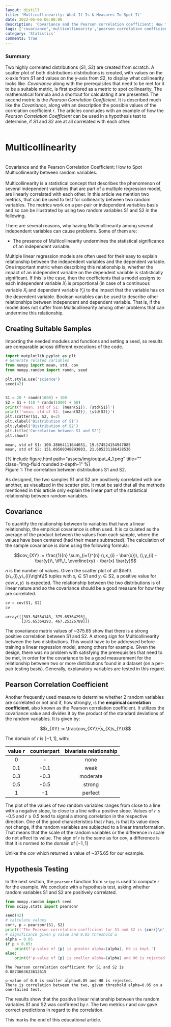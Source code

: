 ```yaml
---
layout: distill
title: 'Multicollinearity: What It Is & Measures To Spot It'
date: 2022-05-06 06:00:00
description: 'Covariance and the Pearson correlation coefficient: How to spot multicollinearity between random variables.'
tags: ['covariance','multicollinearity','pearson correlation coefficient','random variable','statistics']
category: 'Statistics'
comments: true
---
```


### Summary
Two highly correlated distributions ($S1$, $S2$) are created
from scratch.  A scatter plot of both distributions distributions is created,
with values on the x-axis from $S1$ and values on the y-axis from $S2$, to
display what collinearity looks like. *Covariance* along with the prerequisites
that need to be met for it to be a suitable metric, is first explored as a
metric to spot collinearity. The mathematical formula and a shortcut for
calculating it are presented. The second metric is the *Pearson Correlation
Coefficient*. It is described much like the *Covariance*, along with an
description the possible values of the correlation coefficient $r$. The articles
concludes with an example of how the *Pearson Correlation Coefficient* can be
used in a hypothesis test to determine, if $S1$ and $S2$ are at all correlated
with each other.<br>
<br>
# Multicollinearity
<br>
Covariance and the Pearson Correlation Coefficient: How to Spot
Multicollinearity between random variables.<br>
<br>
Multicollinearity is a statistical concept that describes the phenomenon of
several independent variables that are part of a multiple regression model, are
linearly correlated with each other.  In this article we mention two metrics,
that can be used to test for collinearity between two random variables. The
metrics work on a per-pair or independent variables basis and so can be
illustrated by using two random variables S1 and S2 in the following.  
  
There are several reasons, why having Multicollinearity among several
independent variables can cause problems. Some of them are:  
- The presence of Multicollinearity undermines the statistical significance of an independent variable.  
  
Multiple linear regression models are often used for their easy to explain
relationship between the independent variables and the dependent variable. One
important metric when describing this relationship is, whether the impact of an
independent variable on the dependent variable is statistically significant. If
this is the case, then the coefficients that a model assigns to each
independent variable $X_{i}$ is proportional (in case of a continuous variable
$X_{i}$ and dependent variable $Y_{i}$) to the impact that the variable has on
the dependent variable. Boolean variables can be used to describe other
relationships between independent and dependent variable. That is, if the model
does not suffer from Multicollinearity among other problems that can undermine
this relationship.


## Creating Suitable Samples


Importing the needed modules and functions and setting a seed, so results are
comparable across different executions of the code.


```python
import matplotlib.pyplot as plt
# Generate related variables
from numpy import mean, std, cov
from numpy.random import randn, seed

plt.style.use('science')
seed(42)


S1 = 20 * randn(1000) + 100
S2 = S1 + (10 * randn(1000) + 50)
print(f'mean, std of S1: {mean(S1)}, {std(S1)}')
print(f'mean, std of S2: {mean(S2)}, {std(S2)}')
plt.scatter(S1, S2, s=2)
plt.xlabel('Distribution of S1')
plt.ylabel('Distribution of S2')
plt.title('Correlation between S1 and S2')
plt.show()

```

    mean, std of S1: 100.38664111644651, 19.574524154947085
    mean, std of S2: 151.09500348893803, 21.605231186428536



<div class="row">
    <div class="col-sm mt-3 mt-md-0">
        {% include figure.html path="assets/img/output_4_1.png" title="" class="img-fluid rounded z-depth-1" %}
    </div>
</div>
<div class="caption">
        Figure 1: The correlation between distributions S1 and S2.
</div>


As designed, the two samples S1 and S2 are positively correlated with one
another, as visualized in the scatter plot. It must be said that all the
methods mentioned in this article only explain the linear part of the
statistical relationship between random variables.

## Covariance
To quantify the relationship between to variables that have a linear
relationship, the empirical covariance is often used. It is calculated as the
average of the product between the values from each sample, where the values
have been centered (had their means subtracted). The calculation of the sample
covariance is done using the following formula:

$$cov_{XY} := \frac{1}{n} \sum_{i=1}^{n} (\,x_{i} - \bar{x})\, (\,y_{i} - \bar{y})\, \iff\,\, \overline{xy} - \bar{x} \bar{y}$$

$n$ is the number of values. Given the scatter plot of all
$\left\(x\_{i},y\_{i}\right\)$ tuples with $x_{i}\in\mathrm{S1}$ and 
$y_{i}\in\mathrm{S2}$, a positive value for $cov(\,x,y)\,$ is expected. The
relationship between the two distributions is of linear nature and so the
covariance should be a good measure for how they are correlated.



```python
cv = cov(S1, S2)
cv

```




    array([[383.54554143, 375.65364293],
           [375.65364293, 467.25326789]])



The covariance matrix values of ~375.65 show that there is a strong positive
correlation between S1 and S2. A strong sign for Multicollinearity between the
two distributions. This would have to be addressed before training a linear
regression model, among others for example. Given the design, there was no
problem with satisfying the prerequisites that need to be met, in order for the
covariance to be a good measurement for the relationship between two or more
distributions found in a dataset (on a per-pair testing basis). Generally,
explanatory variables are tested in this regard.


## Pearson Correlation Coefficient
Another frequently used measure to determine whether 2 random variables are
correlated or not and if, how strongly, is the **empirical correlation
coefficient**, also known as the Pearson correlation coefficient. It utilizes
the covariance value and divides it by the product of the standard deviations of
the random variables. It is given by:

$$r_{XY} := \frac{cov_{XY}}{s_{X}s_{Y}}$$

The domain of $r$ is $[-1,1]$, with:

| value $r$ | counterpart | bivariate relationship |
|:---------:|:-----------:|:----------------------:|
|     0     |      -      |          none          |
|    0.1    |     -0.1    |          weak          |
|    0.3    |     -0.3    |        moderate        |
|    0.5    |     -0.5    |         strong         |
|     1     |      -1     |         perfect        |



The plot of the values of two random variables ranges from close to a line with
a negative slope, to close to a line with a positive slope. Values of $r\le-0.5$
and $r\ge0.5$ tend to signal a strong correlation in the respective direction.
One of the good characteristics that $r$ has, is that its value does not
change, if the random variables are subjected to a linear transformation.  That
means that the scale of the random variables or the difference in scale do not
affect its value. The sign of $r$ is the same as for $cov$, a difference is that
it is normed to the domain of $[-1,1]$ 

Unlike the $cov$ which returned a value of ~375.65 for our example.



## Hypothesis Testing
In the next section, the `pearsonr` function from `scipy` is used to compute $r$
for the example. We conclude with a hypothesis test, asking whether random
variables S1 and S2 are positively correlated.



```python
from numpy.random import seed
from scipy.stats import pearsonr

seed(42)
# calculate values
corr, p = pearsonr(S1, S2)
print(f'The Pearson correlation coefficient for S1 and S2 is {corr}\n')
# significance given p value and 0.05 threshold α
alpha = 0.05
if p > 0.05:
	print(f'p-value of {p} is greater alpha={alpha}, H0 is kept.')
else:
	print(f'p-value of {p} is smaller alpha={alpha} and H0 is rejected.\nThere is correlation between the two, given threshold alpha={alpha} on a one-tailed test.')

```

    The Pearson correlation coefficient for S1 and S2 is 0.8873663623612615
    
    p-value of 0.0 is smaller alpha=0.05 and H0 is rejected.
    There is correlation between the two, given threshold alpha=0.05 on a one-tailed test.


The results show that the positive linear relationship between the random
variables S1 and S2 was confirmed by $r$. The two metrics $r$ and $cov$ gave
correct predictions in regard to the correlation.

This marks the end of this educational article.

